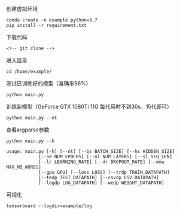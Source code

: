 
创建虚拟环境

```
conda create -n example python=3.7
pip install -r requirement.txt
```

下载代码

```
<!-- git clone -->
```

进入目录

```
cd /home/example/
```

测试已训练好的模型（准确率96%）

```
python main.py
```

训练新模型（GeForce GTX 1080Ti 11G 每代用时不到30s，15代即可）

```
python main.py --nt
```

查看argparse参数

```
python main.py --h
```

```
usage: main.py [-h] [--nt] [--bs BATCH_SIZE] [--hs HIDDEN_SIZE]
            [--ne NUM_EPOCHS] [--nl NUM_LAYERS] [--sl SEQ_LEN]
            [--lr LEARNING_RATE] [--dr DROPOUT_RATE] [--mnw MAX_NB_WORDS]
            [--gpu GPU] [--loss LOSS] [--trdp TRAIN_DATAPATH]
            [--tedp TEST_DATAPATH] [--csvdp CSV_DATAPATH]
            [--logdp LOG_DATAPATH] [--wedp WEIGHT_DATAPATH]
```

可视化

```
tensorboard --logdir=example/log
```


